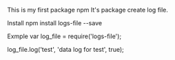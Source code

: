 This is my first package npm It's package create log file. 

Install
npm install logs-file --save

Exmple
var log_file = require('logs-file');

log_file.log('test', 'data log for test', true);




